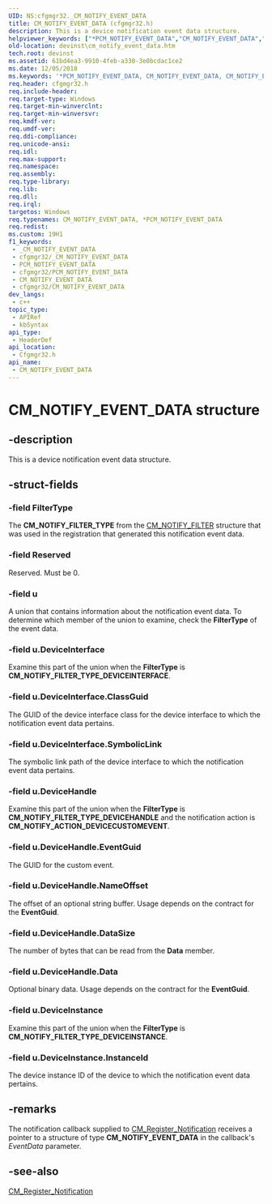 ```yaml
---
UID: NS:cfgmgr32._CM_NOTIFY_EVENT_DATA
title: CM_NOTIFY_EVENT_DATA (cfgmgr32.h)
description: This is a device notification event data structure.
helpviewer_keywords: ["*PCM_NOTIFY_EVENT_DATA","CM_NOTIFY_EVENT_DATA","CM_NOTIFY_EVENT_DATA structure [Device and Driver Installation]","PCM_NOTIFY_EVENT_DATA","PCM_NOTIFY_EVENT_DATA structure pointer [Device and Driver Installation]","cfgmgr32/CM_NOTIFY_EVENT_DATA","cfgmgr32/PCM_NOTIFY_EVENT_DATA","devinst.cm_notify_event_data"]
old-location: devinst\cm_notify_event_data.htm
tech.root: devinst
ms.assetid: 61bd4ea3-9910-4feb-a330-3e0bcdac1ce2
ms.date: 12/05/2018
ms.keywords: '*PCM_NOTIFY_EVENT_DATA, CM_NOTIFY_EVENT_DATA, CM_NOTIFY_EVENT_DATA structure [Device and Driver Installation], PCM_NOTIFY_EVENT_DATA, PCM_NOTIFY_EVENT_DATA structure pointer [Device and Driver Installation], cfgmgr32/CM_NOTIFY_EVENT_DATA, cfgmgr32/PCM_NOTIFY_EVENT_DATA, devinst.cm_notify_event_data'
req.header: cfgmgr32.h
req.include-header: 
req.target-type: Windows
req.target-min-winverclnt: 
req.target-min-winversvr: 
req.kmdf-ver: 
req.umdf-ver: 
req.ddi-compliance: 
req.unicode-ansi: 
req.idl: 
req.max-support: 
req.namespace: 
req.assembly: 
req.type-library: 
req.lib: 
req.dll: 
req.irql: 
targetos: Windows
req.typenames: CM_NOTIFY_EVENT_DATA, *PCM_NOTIFY_EVENT_DATA
req.redist: 
ms.custom: 19H1
f1_keywords:
 - _CM_NOTIFY_EVENT_DATA
 - cfgmgr32/_CM_NOTIFY_EVENT_DATA
 - PCM_NOTIFY_EVENT_DATA
 - cfgmgr32/PCM_NOTIFY_EVENT_DATA
 - CM_NOTIFY_EVENT_DATA
 - cfgmgr32/CM_NOTIFY_EVENT_DATA
dev_langs:
 - c++
topic_type:
 - APIRef
 - kbSyntax
api_type:
 - HeaderDef
api_location:
 - Cfgmgr32.h
api_name:
 - CM_NOTIFY_EVENT_DATA
---
```


# CM_NOTIFY_EVENT_DATA structure


## -description

This is a device notification event data structure.

## -struct-fields

### -field FilterType

The <b>CM_NOTIFY_FILTER_TYPE</b> from the <a href="https://docs.microsoft.com/windows/desktop/api/cfgmgr32/ns-cfgmgr32-cm_notify_filter">CM_NOTIFY_FILTER</a> structure that was used in the registration that generated this notification event data.

### -field Reserved

Reserved.  Must be 0.

### -field u

A union that contains information about the notification event data.    To determine which member of the union to examine, check the <b>FilterType</b> of the event data.

### -field u.DeviceInterface

Examine this part of the union when the <b>FilterType</b> is <b>CM_NOTIFY_FILTER_TYPE_DEVICEINTERFACE</b>.

### -field u.DeviceInterface.ClassGuid

The GUID of the device interface class for the device interface to which the notification event data pertains.

### -field u.DeviceInterface.SymbolicLink

The symbolic link path of the device interface to which the notification event data pertains.

### -field u.DeviceHandle

Examine this part of the union when the <b>FilterType</b> is <b>CM_NOTIFY_FILTER_TYPE_DEVICEHANDLE</b> and the notification action is <b>CM_NOTIFY_ACTION_DEVICECUSTOMEVENT</b>.

### -field u.DeviceHandle.EventGuid

The GUID for the custom event.

### -field u.DeviceHandle.NameOffset

The offset of an optional string buffer.  Usage depends on the contract for the <b>EventGuid</b>.

### -field u.DeviceHandle.DataSize

The number of bytes that can be read from the <b>Data</b> member.

### -field u.DeviceHandle.Data

Optional binary data.  Usage depends on the contract for the <b>EventGuid</b>.

### -field u.DeviceInstance

Examine this part of the union when the <b>FilterType</b> is <b>CM_NOTIFY_FILTER_TYPE_DEVICEINSTANCE</b>.

### -field u.DeviceInstance.InstanceId

The device instance ID of the device to which the notification event data pertains.

## -remarks

The notification callback supplied to <a href="https://docs.microsoft.com/windows/desktop/api/cfgmgr32/nf-cfgmgr32-cm_register_notification">CM_Register_Notification</a> receives a pointer to a structure of type <b>CM_NOTIFY_EVENT_DATA</b> in the callback's <i>EventData</i> parameter.

## -see-also

<a href="https://docs.microsoft.com/windows/desktop/api/cfgmgr32/nf-cfgmgr32-cm_register_notification">CM_Register_Notification</a>

